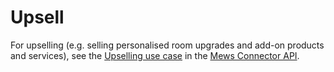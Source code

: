 # Upsell

For upselling (e.g. selling personalised room upgrades and add-on products and services), see the [Upselling use case](https://mews-systems.gitbook.io/connector-api/use-cases/upselling) in the [Mews Connector API](https://mews-systems.gitbook.io/connector-api).
